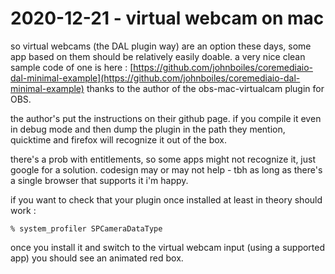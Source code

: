 # 2020-12-21 - virtual webcam on mac

so virtual webcams (the DAL plugin way) are an option these days, some app based on them should be relatively easily doable. a very nice clean sample code of one is here : [https://github.com/johnboiles/coremediaio-dal-minimal-example](https://github.com/johnboiles/coremediaio-dal-minimal-example) thanks to the author of the obs-mac-virtualcam plugin for OBS.

the author's put the instructions on their github page. if you compile it even in debug mode and then dump the plugin in the path they mention, quicktime and firefox will recognize it out of the box.

there's a prob with entitlements, so some apps might not recognize it, just google for a solution. codesign may or may not help - tbh as long as there's a single browser that supports it i'm happy.

if you want to check that your plugin once installed at least in theory should work :

```shell
% system_profiler SPCameraDataType
```

once you install it and switch to the virtual webcam input (using a supported app) you should see an animated red box.